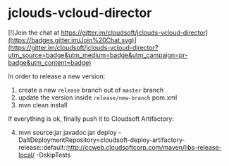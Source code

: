 jclouds-vcloud-director
=======================

[![Join the chat at https://gitter.im/cloudsoft/jclouds-vcloud-director](https://badges.gitter.im/Join%20Chat.svg)](https://gitter.im/cloudsoft/jclouds-vcloud-director?utm_source=badge&utm_medium=badge&utm_campaign=pr-badge&utm_content=badge)

In order to release a new version:

1. create a new `release` branch out of `master` branch
2. update the version inside `release/new-branch` pom.xml
3. mvn clean install

If everything is ok, finally push it to Cloudsoft Artifactory:

4. mvn source:jar javadoc:jar deploy -DaltDeploymentRepository=cloudsoft-deploy-artifactory-release::default::http://ccweb.cloudsoftcorp.com/maven/libs-release-local/ -DskipTests
